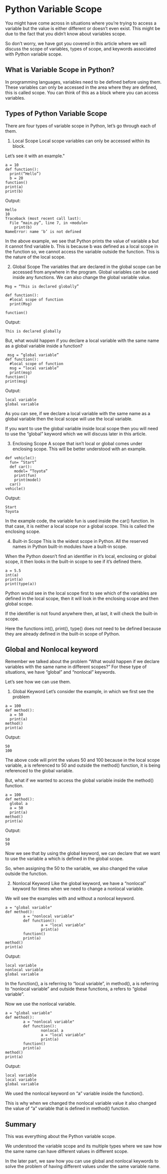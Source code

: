 # Python Variable Scope 
You might have come across in situations where you’re trying to access a variable but the value is either different or doesn’t even exist. This might be due to the fact that you didn’t know about variables scope.

So don’t worry, we have got you covered in this article where we will discuss the scope of variables, types of scope, and keywords associated with Python variable scope.

## What is Variable Scope in Python?
In programming languages, variables need to be defined before using them. These variables can only be accessed in the area where they are defined, this is called scope. You can think of this as a block where you can access variables.

## Types of Python Variable Scope
There are four types of variable scope in Python, let’s go through each of them.

1. Local Scope
Local scope variables can only be accessed within its block.

Let’s see it with an example."
```
a = 10
def function():
  print(“Hello”)
  b = 20
function()
print(a)
print(b)
```

Output:
```
Hello
10
Traceback (most recent call last):
  File “main.py”, line 7, in <module>
    print(b)
NameError: name ‘b’ is not defined
```
In the above example, we see that Python prints the value of variable a but it cannot find variable b. This is because b was defined as a local scope in the function so, we cannot access the variable outside the function. This is the nature of the local scope.

2. Global Scope
The variables that are declared in the global scope can be accessed from anywhere in the program. Global variables can be used inside any functions. We can also change the global variable value.
```
Msg = “This is declared globally”

def function():
  #local scope of function
  print(Msg)

function()
```
Output:
```
This is declared globally
```

But, what would happen if you declare a local variable with the same name as a global variable inside a function?
```
 msg = “global variable”
def function():
  #local scope of function
  msg = “local variable”
  print(msg)
function()
print(msg)
```
Output:
```
local variable
global variable
```

As you can see, if we declare a local variable with the same name as a global variable then the local scope will use the local variable.

If you want to use the global variable inside local scope then you will need to use the “global” keyword which we will discuss later in this article.

3. Enclosing Scope
A scope that isn’t local or global comes under enclosing scope. This will be better understood with an example.
```
def vehicle():
  fun= “Start”
  def car():
    model= “Toyota”
    print(fun)
    print(model)
  car()
vehicle()
```

Output:
```
Start
Toyota
```

In the example code, the variable fun is used inside the car() function. In that case, it is neither a local scope nor a global scope. This is called the enclosing scope.

4. Built-in Scope
This is the widest scope in Python. All the reserved names in Python built-in modules have a built-in scope.

When the Python doesn’t find an identifier in it’s local, enclosing or global scope, it then looks in the built-in scope to see if it’s defined there.
```
a = 5.5
int(a)
print(a)
print(type(a))
```

Python would see in the local scope first to see which of the variables are defined in the local scope, then it will look in the enclosing scope and then global scope.

If the identifier is not found anywhere then, at last, it will check the built-in scope.

Here the functions int(), print(), type() does not need to be defined because they are already defined in the built-in scope of Python.

## Global and Nonlocal keyword
Remember we talked about the problem “What would happen if we declare variables with the same name in different scopes?” For these type of situations, we have “global” and “nonlocal” keywords.

Let’s see how we can use them.

1. Global Keyword
Let’s consider the example, in which we first see the problem
```
a = 100
def method():
  a = 50
  print(a)
method()
print(a)
```
Output:
```
50
100
```
The above code will print the values 50 and 100 because in the local scope variable, a is referenced to 50 and outside the method() function, it is being referenced to the global variable.

But, what if we wanted to access the global variable inside the method() function. 
```
a = 100
def method():
  global a
  a = 50
  print(a)
method()
print(a)
```
Output:
```
50
50
```
Now we see that by using the global keyword, we can declare that we want to use the variable a which is defined in the global scope.

So, when assigning the 50 to the variable, we also changed the value outside the function.

2. Nonlocal Keyword
Like the global keyword, we have a “nonlocal” keyword for times when we need to change a nonlocal variable.

We will see the examples with and without a nonlocal keyword.
```
a = "global variable"
def method():
        a = "nonlocal variable"
        def function():
                a = "local variable"
                print(a)
        function()
        print(a)
method()
print(a)
```
Output:
```
local variable
nonlocal variable
global variable
```
In the function(), a is referring to “local variable”, in method(), a is referring to “nonlocal variable” and outside these functions, a refers to “global variable”.

Now we use the nonlocal variable.
```
a = "global variable"
def method():
        a = "nonlocal variable"
        def function():
                nonlocal a
                a = "local variable"
                print(a)
        function()
        print(a)
method()
print(a)
```
Output:
```
local variable
local variable
global variable
```
We used the nonlocal keyword on “a” variable inside the function().

This is why when we changed the nonlocal variable value it also changed the value of “a” variable that is defined in method() function.

## Summary
This was everything about the Python variable scope.

We understood the variable scope and its multiple types where we saw how the same name can have different values in different scope.

In the later part, we saw how you can use global and nonlocal keywords to solve the problem of having different values under the same variable name.

